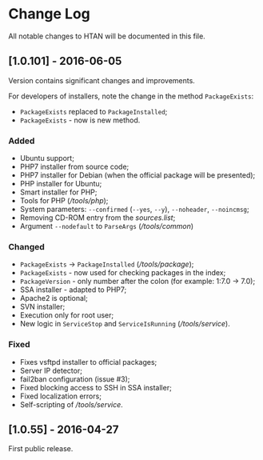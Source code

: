 # Change Log

All notable changes to HTAN will be documented in this file.

## [1.0.101] - 2016-06-05

Version contains significant changes and improvements.

For developers of installers, note the change in the method `PackageExists`:

* `PackageExists` replaced to `PackageInstalled`;
* `PackageExists` - now is new method.

### Added
- Ubuntu support;
- PHP7 installer from source code;
- PHP7 installer for Debian (when the official package will be presented);
- PHP installer for Ubuntu;
- Smart installer for PHP;
- Tools for PHP (*/tools/php*);
- System parameters: `--confirmed` (`--yes`, `--y`), `--noheader`, `--noincmsg`;
- Removing CD-ROM entry from the *sources.list*;
- Argument `--nodefault` to `ParseArgs` (*/tools/common*)

### Changed
- `PackageExists` -> `PackageInstalled` (*/tools/package*);
- `PackageExists` - now used for checking packages in the index;
- `PackageVersion` - only number after the colon (for example: 1:7.0 -> 7.0);
- SSA installer - adapted to PHP7;
- Apache2 is optional;
- SVN installer;
- Execution only for root user;
- New logic in `ServiceStop` and `ServiceIsRunning` (*/tools/service*).

### Fixed
- Fixes vsftpd installer to official packages;
- Server IP detector;
- fail2ban configuration (issue #3);
- Fixed blocking access to SSH in SSA installer;
- Fixed localization errors;
- Self-scripting of */tools/service*.

## [1.0.55] - 2016-04-27
First public release.